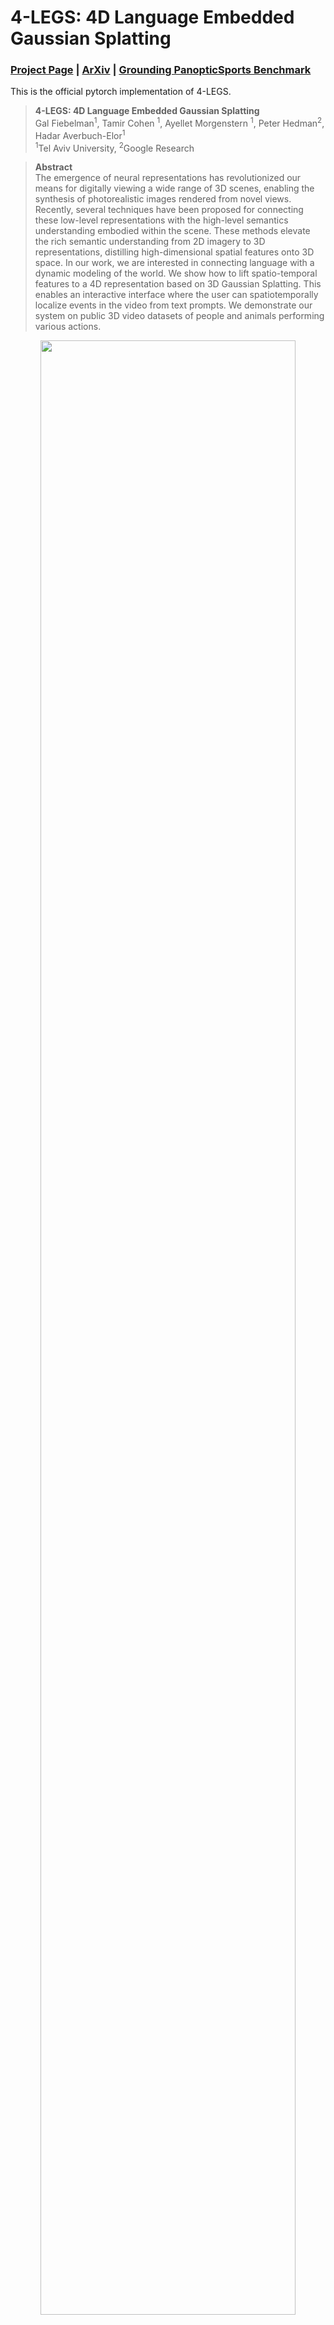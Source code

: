 # 4-LEGS: 4D Language Embedded Gaussian Splatting
### [Project Page](https://tau-vailab.github.io/4-LEGS/) | [ArXiv](https://arxiv.org/abs/2410.10719) | [Grounding PanopticSports Benchmark](https://drive.google.com/drive/folders/1iZ1HvEUz-xQtWJY2aoXIcPhX_owVVj6b?usp=drive_link)

This is the official pytorch implementation of 4-LEGS.

> **4-LEGS: 4D Language Embedded Gaussian Splatting**<br>
> Gal Fiebelman<sup>1</sup>, Tamir Cohen <sup>1</sup>, Ayellet Morgenstern <sup>1</sup>, Peter Hedman<sup>2</sup>, Hadar Averbuch-Elor<sup>1</sup><br>
> <sup>1</sup>Tel Aviv University, <sup>2</sup>Google Research

>**Abstract** <br>
> The emergence of neural representations has revolutionized our means for digitally viewing a wide range of 3D scenes, enabling the synthesis of photorealistic images rendered from novel views. Recently, several techniques have been proposed for connecting these low-level representations with the high-level semantics understanding embodied within the scene. These methods elevate the rich semantic understanding from 2D imagery to 3D representations, distilling high-dimensional spatial features onto 3D space. In our work, we are interested in connecting language with a dynamic modeling of the world. We show how to lift spatio-temporal features to a 4D representation based on 3D Gaussian Splatting. This enables an interactive interface where the user can spatiotemporally localize events in the video from text prompts. We demonstrate our system on public 3D video datasets of people and animals performing various actions.


<p align="center">
<img src="webpage_assets/4legs_teaser.png" width="90%"/>  
</p>
</br>

# Getting Started

## Getting the repo
    git clone https://github.com/TAU-VAILab/4-LEGS.git
    cd 4-LEGS

## Setting up environment
    conda create --name 4legs python=3.7 --yes
    conda activate 4legs
For some python packages, `Rust` is needed, to install run the following command:

    curl https://sh.rustup.rs -sSf | sh
After installation close the current terminal session and open a new one.  </br>
</br>
Now, install `pytorch`: 

    pip install torch==1.12.1+cu116 torchvision==0.13.1+cu116 torchaudio==0.12.1 --extra-index-url https://download.pytorch.org/whl/cu116

    
Install the rest of the packages using these commands: </br>

    pip install -r requirements.txt
    cd diff-gaussian-rasterization-w-depth	
    python setup.py install
    pip install .
    cd ../diff-gaussian-rasterization-w-depth-feat/
    python setup.py install
    pip install .
    cd ../

# 4-LEGS Training

## Getting the Data
To get the `PanopticSports` dataset, run these commands:

    wget https://omnomnom.vision.rwth-aachen.de/data/Dynamic3DGaussians/data.zip
    unzip data.zip
    rm data.zip
Now the data should be under the folder `data/`.

## Pretraining a Dynamic 3DGS
First, we need to pretrain a `Dynamic 3DGS`:

    python train_d3dgs.py -s <data sequence folder name> -e <experiment name>

For example:

    python train_d3dgs.py -s basketball -e pretrained

For this example, the output model is under `output/pretrained/basketball/`.

In order to render the pretrained `Dynamic 3DGS`:

    python visualize_d3dgs.py -s <data sequence folder name> -e <experiment name>

For example:

    python visualize_d3dgs.py -s basketball -e pretrained

For this example, the output video is under `results/pretrained/basketball/`.

## Extracting Features
In order to train our `4-LEGS`, first we have to extract spatio-temporal features. In order to do so, first download the `ViCLIP` model. To do so, first agree to the conditions [here](https://huggingface.co/OpenGVLab/ViCLIP), download the following files: `bpe_simple_vocab_16e6.txt.gz` and `ViClip-InternVid-10M-FLT.pth` and put them under the `feature_extraction/ViCLIP/` directory. </br>

Now, run the following command:

    python extract_features.py -s <data sequence folder name> -f <first timestep to extract features> -l <last timestep to extract features>

For example:

    python extract_features.py -s basketball -f 0 -l 300

For this example the extracted features are under `data/basketball/interpolators/`.

(Feature extraction takes some time to run, we recommend running in parallel on multiple gpus by splitting the timesteps, if possible. (e.g., -f 0 -l 10, -f 10 -l 20, etc.))

## Training an Autoencoder
The next step is training an autoencoder:

    python train_autoencoder.py -s <data sequence folder name>

For example:

    python train_autoencoder.py -s basketball

For this example the autoencoder weights will be saved under `data/basketball/ae/`.


## Train 4-LEGS
Finally, we can train our `4-LEGS`:

    python train_4legs.py -s  <data sequence folder name> -e <experiment name> -f <first timestep to train> -l <last timestep to train>

For example:

    python train_4legs.py -s basketball -e 4legs -f 0 -l 300

For this example, the output model is under `output/4legs/basketball/`.

(Training takes some time to run, we recommend running in parallel on multiple gpus by splitting the timesteps, if possible. (e.g., -f 0 -l 10, -f 10 -l 20, etc.))


In order to render a given text prompt:

    python visualize_4legs.py -s <data sequence folder name> -e <experiment name> -p <prompt>

For example:

    python visualize_4legs.py -s basketball -e 4legs -p "A ball flying in air"

For this example, the output video is under `results/4legs/basketball/A_ball_flying_in_air/`.

## Notes on license
The code in this repository (except `external.py`, the rasterization directories `diff-gaussian-rasterization-w-depth/` and `diff-gaussian-rasterization-w-depth-feat/` and the ViCLIP directory `feature_extraction/ViCLIP`) is licensed under the MIT licence.

This code runs using code adapted from [here](https://github.com/JonathonLuiten/diff-gaussian-rasterization-w-depth), [here](https://github.com/graphdeco-inria/gaussian-splatting) and [here](https://github.com/OpenGVLab/InternVideo/tree/main/Data/InternVid).
These are required for this project, and for these a more restrictive license from Inria applies which can be found [here](https://github.com/graphdeco-inria/gaussian-splatting/blob/main/LICENSE.md) and an Apache license that can be found [here](https://github.com/OpenGVLab/InternVideo/blob/main/LICENSE).
This requires different permissions for use in any commercial application, but is otherwise freely distributed for research and experimentation.

# Grounding PanopticSports Benchmark

See [Grounding PanopticSports Benchmark documentation](docs/benchmark.md) for more information on the Grounding PanopticSports Benchmark.
<br>

# BibTeX
If you find our work useful in your research, please consider citing:

     @misc{fiebelman20244legs4dlanguageembedded,
      title={4-LEGS: 4D Language Embedded Gaussian Splatting},
      author={Gal Fiebelman and Tamir Cohen and Ayellet Morgenstern and Peter Hedman and Hadar Averbuch-Elor},
      year={2024},
      eprint={2410.10719},
      archivePrefix={arXiv},
      primaryClass={cs.CV}
    }
    
</br>

# Acknowledgements

We thank the authors of [Dynamic 3D Gaussians](https://github.com/JonathonLuiten/Dynamic3DGaussians/tree/main) for their wonderful code on which we base our own.